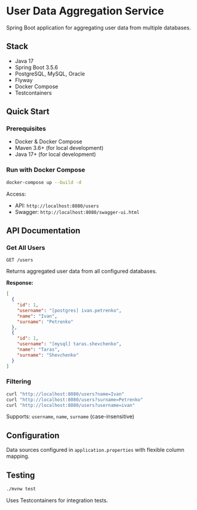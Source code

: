 # User Data Aggregation Service

Spring Boot application for aggregating user data from multiple databases.

## Stack

- Java 17
- Spring Boot 3.5.6
- PostgreSQL, MySQL, Oracle
- Flyway
- Docker Compose
- Testcontainers

## Quick Start

### Prerequisites

- Docker & Docker Compose
- Maven 3.6+ (for local development)
- Java 17+ (for local development)

### Run with Docker Compose

```bash
docker-compose up --build -d
```

Access:
- API: `http://localhost:8080/users`
- Swagger: `http://localhost:8080/swagger-ui.html`


## API Documentation

### Get All Users

```http
GET /users
```

Returns aggregated user data from all configured databases.

**Response:**
```json
[
  {
    "id": 1,
    "username": "[postgres] ivan.petrenko",
    "name": "Ivan",
    "surname": "Petrenko"
  },
  {
    "id": 1,
    "username": "[mysql] taras.shevchenko",
    "name": "Taras",
    "surname": "Shevchenko"
  }
]
```

### Filtering

```bash
curl "http://localhost:8080/users?name=Ivan"
curl "http://localhost:8080/users?surname=Petrenko"
curl "http://localhost:8080/users?username=ivan"
```

Supports: `username`, `name`, `surname` (case-insensitive)

## Configuration

Data sources configured in `application.properties` with flexible column mapping.

## Testing

```bash
./mvnw test
```

Uses Testcontainers for integration tests.
